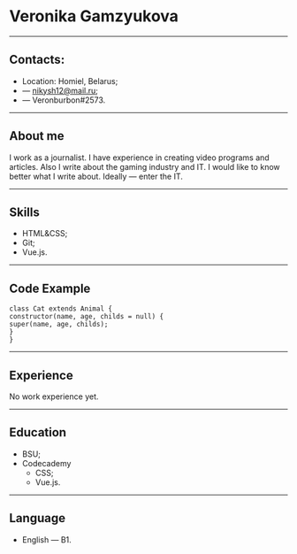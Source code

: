 # Veronika Gamzyukova
*****

## Contacts:
* Location: Homiel, Belarus;
* — nikysh12@mail.ru;
* — Veronburbon#2573.

****
## About me

I work as a journalist. I have experience in
creating video programs and articles.
Also I write about the gaming industry and IT.
I would like to know better what I write about.
Ideally — enter the IT.
****
## Skills

* HTML&CSS;
* Git;
* Vue.js.

*****
## Code Example
````
class Cat extends Animal {
constructor(name, age, childs = null) {
super(name, age, childs);
}
}
````
****
## Experience
No work experience yet.

****
## Education
* BSU;
* Codecademy
    * CSS;
    * Vue.js.

****
## Language
- English — B1.

